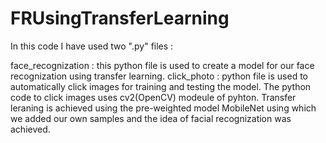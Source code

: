 # FRUsingTransferLearning
In this code I have used two ".py" files :

face_recognization : this python file is used to create a model for our face recognization using transfer learning.
click_photo : python file is used to automatically click images for training and testing the model.
The python code to click images uses cv2(OpenCV) modeule of pyhton. Transfer leraning is achieved using the pre-weighted model MobileNet using which we added our own samples and the idea of facial recognization was achieved.
